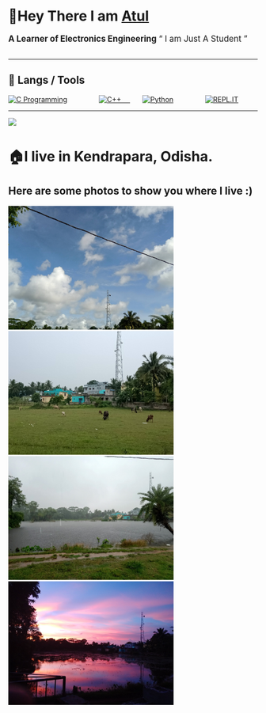 # 👋Hey There I am [ Atul ](https://github.com/atulsnjena)
<div style='font-size:1.2em'>
	<b>A Learner of Electronics Engineering</b>
	&ldquo; I am Just A Student &rdquo;
</div>

<br>
<hr>

## 🔧 Langs / Tools

<div align='left' style="display: flex; justify-content: space-between;">
	<!-- Programming Languages. -->
	<a href='#'>
		<img src='https://img.shields.io/badge/code-c%20programming-A8B9CC?logoWidth=30&labelColor=black&style=for-the-badge&logo=c' alt='C Programming'>
	</a>
	&emsp;
	<a href='#'>
		<img src='https://img.shields.io/badge/code-c%2B%2B-00599C?logoWidth=30&labelColor=black&style=for-the-badge&logo=c%2B%2B' alt='C++'>
	&emsp;
        <a href='https://www.python.org/'>
		<img src='https://img.shields.io/badge/code-python-007396?logoWidth=30&labelColor=black&style=for-the-badge&logo=python' alt='Python'>
	</a>
	&emsp;
	<a href='https://repl.it/'>
		<img src='https://img.shields.io/badge/tools-repl-430098?logoWidth=30&labelColor=black&style=for-the-badge&logo=replit' alt='REPL.IT'>
	</a>
	&emsp;
</div>
<hr>
<img src="https://komarev.com/ghpvc/?username=atulsnjena&style=flat-square">

# 🏠I live in Kendrapara, Odisha.
## Here are some photos to show you where I live :)


<img src=https://github.com/atulsnjena/atulsnjena/blob/master/kdp_jul30.jpg width="334" height="250"> <img src=https://github.com/atulsnjena/atulsnjena/blob/master/kdp_aug4.jpg width="334" height="250"> <img src=https://github.com/atulsnjena/atulsnjena/blob/master/IMG20200819123305.jpg width="334" height="250"> <img src=https://github.com/atulsnjena/atulsnjena/blob/master/kdp_sept15.jpg width="334" height="250">
